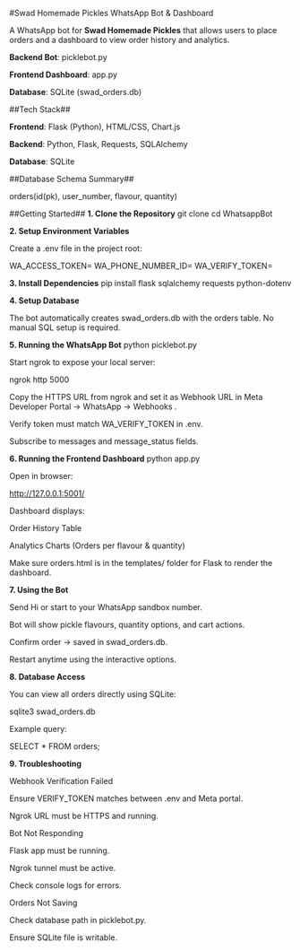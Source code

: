 #Swad Homemade Pickles WhatsApp Bot & Dashboard

A WhatsApp bot for **Swad Homemade Pickles** that allows users to place orders and a dashboard to view order history and analytics.

**Backend Bot**: picklebot.py

**Frontend Dashboard**: app.py

**Database**: SQLite (swad_orders.db)

##Tech Stack##

**Frontend**: Flask (Python), HTML/CSS, Chart.js

**Backend**: Python, Flask, Requests, SQLAlchemy

**Database**: SQLite

##Database Schema Summary##

orders(id(pk), user_number, flavour, quantity)

##Getting Started##
**1. Clone the Repository**
git clone <your-repo-url>
cd WhatsappBot

**2. Setup Environment Variables**

Create a .env file in the project root:

WA_ACCESS_TOKEN=<your-whatsapp-cloud-access-token>
WA_PHONE_NUMBER_ID=<your-phone-number-id>
WA_VERIFY_TOKEN=<your-verify-token>

**3. Install Dependencies**
pip install flask sqlalchemy requests python-dotenv

**4. Setup Database**

The bot automatically creates swad_orders.db with the orders table.
No manual SQL setup is required.

**5. Running the WhatsApp Bot**
python picklebot.py


Start ngrok to expose your local server:

ngrok http 5000


Copy the HTTPS URL from ngrok and set it as Webhook URL in Meta Developer Portal → WhatsApp → Webhooks
.

Verify token must match WA_VERIFY_TOKEN in .env.

Subscribe to messages and message_status fields.

**6. Running the Frontend Dashboard**
python app.py


Open in browser:

http://127.0.0.1:5001/


Dashboard displays:

Order History Table

Analytics Charts (Orders per flavour & quantity)

Make sure orders.html is in the templates/ folder for Flask to render the dashboard.

**7. Using the Bot**

Send Hi or start to your WhatsApp sandbox number.

Bot will show pickle flavours, quantity options, and cart actions.

Confirm order → saved in swad_orders.db.

Restart anytime using the interactive options.

**8. Database Access**

You can view all orders directly using SQLite:

sqlite3 swad_orders.db


Example query:

SELECT * FROM orders;

**9. Troubleshooting**

Webhook Verification Failed

Ensure VERIFY_TOKEN matches between .env and Meta portal.

Ngrok URL must be HTTPS and running.

Bot Not Responding

Flask app must be running.

Ngrok tunnel must be active.

Check console logs for errors.

Orders Not Saving

Check database path in picklebot.py.


Ensure SQLite file is writable.
